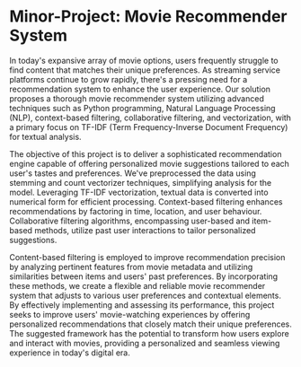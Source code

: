 # Minor-Project: Movie Recommender System
In today's expansive array of movie options, users frequently struggle to find content that matches their unique preferences. As streaming service platforms continue to grow rapidly, there's a pressing need for a recommendation system to enhance the user experience. Our solution proposes a thorough movie recommender system utilizing advanced techniques such as Python programming, Natural Language Processing (NLP), context-based filtering, collaborative filtering, and vectorization, with a primary focus on TF-IDF (Term Frequency-Inverse Document Frequency) for textual analysis.

The objective of this project is to deliver a sophisticated recommendation engine capable of offering personalized movie suggestions tailored to each user's tastes and preferences. We've preprocessed the data using stemming and count vectorizer techniques, simplifying analysis for the model. Leveraging TF-IDF vectorization, textual data is converted into numerical form for efficient processing. Context-based filtering enhances recommendations by factoring in time, location, and user behaviour. Collaborative filtering algorithms, encompassing user-based and item-based methods, utilize past user interactions to tailor personalized suggestions. 

Content-based filtering is employed to improve recommendation precision by analyzing pertinent features from movie metadata and utilizing similarities between items and users' past preferences. By incorporating these methods, we create a flexible and reliable movie recommender system that adjusts to various user preferences and contextual elements. By effectively implementing and assessing its performance, this project seeks to improve users' movie-watching experiences by offering personalized recommendations that closely match their unique preferences. The suggested framework has the potential to transform how users explore and interact with movies, providing a personalized and seamless viewing experience in today's digital era.

